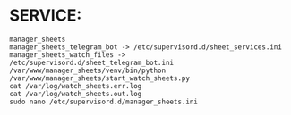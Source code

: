 # SERVICE:
    manager_sheets
    manager_sheets_telegram_bot -> /etc/supervisord.d/sheet_services.ini
    manager_sheets_watch_files -> /etc/supervisord.d/sheet_telegram_bot.ini
    /var/www/manager_sheets/venv/bin/python /var/www/manager_sheets/start_watch_sheets.py
    cat /var/log/watch_sheets.err.log
    cat /var/log/watch_sheets.out.log
    sudo nano /etc/supervisord.d/manager_sheets.ini